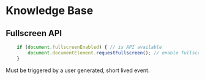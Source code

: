 # Knowledge Base

## Fullscreen API

```js
    if (document.fullscreenEnabled) { // is API available
        document.documentElement.requestFullscreen(); // enable fullscreen
    }
```

Must be triggered by a user generated, short lived event.